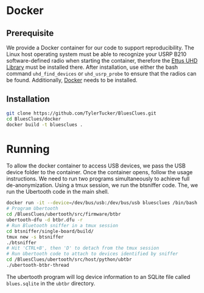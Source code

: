 # Docker

## Prerequisite
We provide a Docker container for our code to support reproducibility. The Linux host operating system must be able to recognize your USRP B210 software-defined radio when starting the container, therefore the [Ettus UHD Library](https://files.ettus.com/manual/index.html) must be installed there. After installation, use either the bash command `uhd_find_devices` or `uhd_usrp_probe` to ensure that the radios can be found. Additionally, [Docker](https://www.docker.com/) needs to be installed.

## Installation
```bash
git clone https://github.com/TylerTucker/BluesClues.git
cd BluesClues/docker
docker build -t bluesclues .
```

# Running

To allow the docker container to access USB devices, we pass the USB device folder to the container. Once the container opens, follow the usage instructions. We need to run two programs simultaneously to achieve full de-anonymization. Using a tmux session, we run the btsniffer code. The, we run the Ubertooth code in the main shell.

```bash
docker run -it --device=/dev/bus/usb:/dev/bus/usb bluesclues /bin/bash
# Program Ubertooth
cd /BluesClues/ubertooth/src/firmware/btbr
ubertooth-dfu -d btbr.dfu -r
# Run Bluetooth sniffer in a tmux session
cd btsniffer/single-board/build/
tmux new -s btsniffer
./btsniffer
# Hit 'CTRL+B', then 'D' to detach from the tmux session
# Run Ubertooth code to attach to devices identified by sniffer
cd /BluesClues/ubertooth/src/host/python/ubtbr
./ubertooth-btbr-thread
```

The ubertooth program will log device information to an SQLite file called `blues.sqlite` in the `ubtbr` directory.